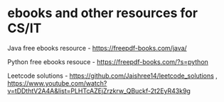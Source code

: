 # ebooks and other resources for CS/IT 
Java free ebooks resource - https://freepdf-books.com/java/

Python free ebooks resouce - https://freepdf-books.com/?s=python

Leetcode solutions - https://github.com/Jaishree14/leetcode_solutions , https://www.youtube.com/watch?v=tDDthtV2A4A&list=PLHTcAZEjZrzkrw_QBuckf-2t2EyR43k9g
